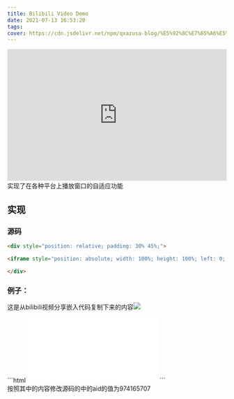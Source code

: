 ```yaml
---
title: Bilibili Video Demo
date: 2021-07-13 16:53:20
tags:
cover: https://cdn.jsdelivr.net/npm/qxazusa-blog/%E5%92%8C%E7%85%A6%E5%B8%8C%E6%9C%9B%E4%B9%8B%E9%A3%8E1920x1080-min.webp
---
```

<div style="position: relative; padding: 30% 45%;">
<iframe style="position: absolute; width: 100%; height: 100%; left: 0; top: 0;" src="https://player.bilibili.com/player.html?cid=323407284&aid=247534745&page=1&as_wide=1&high_quality=1&danmaku=0" frameborder="no" scrolling="no"></iframe>
</div>
实现了在各种平台上播放窗口的自适应功能

## 实现

### 源码

```html
<div style="position: relative; padding: 30% 45%;">

<iframe style="position: absolute; width: 100%; height: 100%; left: 0; top: 0;" src="https://player.bilibili.com/player.html?cid=323407284&aid=247534745&page=1&as_wide=1&high_quality=1&danmaku=0" frameborder="no" scrolling="no"></iframe>

</div>
```

### 例子：

这是从bilibili视频分享嵌入代码复制下来的内容<img src="https://cdn.jsdelivr.net/npm/qxazusa-blog/2021-07-15 235713.webp" />
<div>
```html
<iframe src="//player.bilibili.com/player.html?aid=974165707&bvid=BV1t44y127ad&cid=370527205&page=1" scrolling="no" border="0" frameborder="no" framespacing="0" allowfullscreen="true"> </iframe>
```
</div>
按照其中的内容修改源码的中的aid的值为974165707

